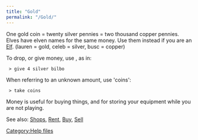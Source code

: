 ```yaml
---
title: "Gold"
permalink: "/Gold/"
---
```


One gold coin = twenty silver pennies = two thousand copper pennies.
Elves have elven names for the same money. Use them instead if you are
an [Elf](Elf "wikilink"). (lauren = gold, celeb = silver, busc = copper)

To drop, or give money, use <amount> <kind>, as in:

` > give 4 silver bilbo`

When referring to an unknown amount, use 'coins':

` > take coins`

Money is useful for buying things, and for storing your equipment while
you are not playing.

See also: [Shops](Shops "wikilink"), [Rent](Rent "wikilink"),
[Buy](Buy "wikilink"), [Sell](Sell "wikilink")

[Category:Help files](Category:Help_files "wikilink")